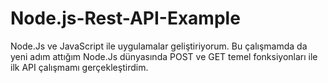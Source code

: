 # Node.js-Rest-API-Example #

Node.Js ve JavaScript ile uygulamalar geliştiriyorum. Bu çalışmamda da yeni adım attığım Node.Js dünyasında POST ve GET temel fonksiyonları ile ilk API çalışmamı gerçekleştirdim.
